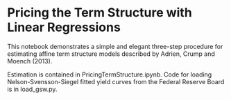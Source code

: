 # Pricing the Term Structure with Linear Regressions

This notebook demonstrates a simple and elegant three-step procedure for estimating affine term structure models described by Adrien, Crump and Moench (2013). 

Estimation is contained in PricingTermStructure.ipynb.  Code for loading Nelson-Svensson-Siegel fitted yield curves from the Federal Reserve Board is in load_gsw.py.


